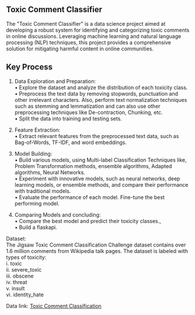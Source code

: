 ## Toxic Comment Classifier
The "Toxic Comment Classifier" is a data science project aimed at developing a robust system for identifying and categorizing toxic comments in online discussions. Leveraging machine learning and natural language processing (NLP) techniques, this project provides a comprehensive solution for mitigating harmful content in online communities. <br>

## Key Process

1. Data Exploration and Preparation:<br>
• Explore the dataset and analyze the distribution of each toxicity class.<br>
• Preprocess the text data by removing stopwords, punctuation and other irrelevant characters. Also, perform text normalization techniques such as stemming and lemmatization and can also use other preprocessing techniques like De-contraction, Chunking, etc. <br>
• Split the data into training and testing sets. <br> 

2. Feature Extraction:<br>
• Extract relevant features from the preprocessed text data, such as Bag-of-Words, TF-IDF, and word embeddings.<br>

3. Model Building:<br>
• Build various models, using Multi-label Classification Techniques like, Problem Transformation methods, ensemble algorithms, Adapted algorithms, Neural Networks.<br>
• Experiment with innovative models, such as neural networks, deep learning models, or ensemble methods, and compare their performance with traditional models.<br>
• Evaluate the performance of each model. Fine-tune the best performing model.<br>

4. Comparing Models and concluding:<br>
• Compare the best model and predict their toxicity classes.,<br>
• Build a flaskapi.<br>

Dataset:<br>
The Jigsaw Toxic Comment Classification Challenge dataset contains over 1.6 million comments from Wikipedia talk pages. The dataset is labeled with types of toxicity:<br>
i. toxic<br>
ii. severe_toxic<br>
iii. obscene<br>
iv. threat<br>
v. insult<br>
vi. identity_hate<br>

Data link: [Toxic Comment Classification](https://celebaltech-my.sharepoint.com/personal/anshi_gupta_celebaltech_com/_layouts/15/onedrive.aspx?id=%2Fpersonal%2Fanshi%5Fgupta%5Fcelebaltech%5Fcom%2FDocuments%2FData%2FToxic%20Comment%20Classification&ga=1)
<br>
